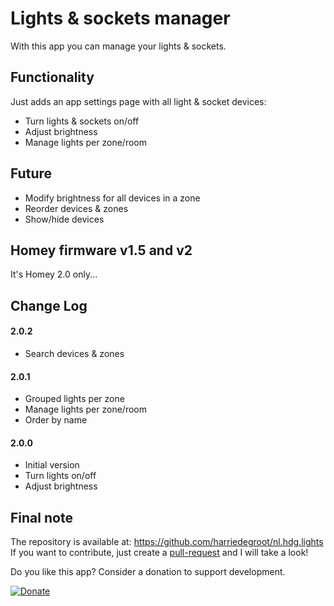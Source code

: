 # Lights & sockets manager

With this app you can manage your lights & sockets.

## Functionality

Just adds an app settings page with all light & socket devices:
- Turn lights & sockets on/off
- Adjust brightness
- Manage lights per zone/room

## Future
- Modify brightness for all devices in a zone
- Reorder devices & zones
- Show/hide devices

## Homey firmware v1.5 and v2

It's Homey 2.0 only...

## Change Log  

#### 2.0.2  
- Search devices & zones  

#### 2.0.1
- Grouped lights per zone
- Manage lights per zone/room
- Order by name

#### 2.0.0
- Initial version
- Turn lights on/off
- Adjust brightness


## Final note ##
The repository is available at: https://github.com/harriedegroot/nl.hdg.lights  
If you want to contribute, just create a [pull-request](https://help.github.com/articles/about-pull-requests/) and I will take a look!

Do you like this app? Consider a donation to support development.
 
[![Donate][pp-donate-image]][pp-donate-link]

[pp-donate-link]: https://www.paypal.com/cgi-bin/webscr?cmd=_donations&business=harriedegroot%40gmail%2ecom&lc=NL&item_name=Harrie%20de%20Groot&item_number=Homey%20Lights%20manager&currency_code=EUR&bn=PP%2dDonationsBF%3abtn_donateCC_LG%2egif%3aNonHosted
[pp-donate-image]: https://img.shields.io/badge/Donate-PayPal-green.svg
